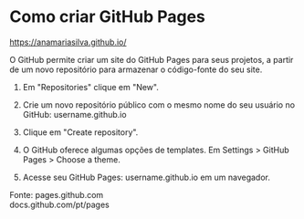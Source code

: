 # Como criar GitHub Pages
https://anamariasilva.github.io/

O GitHub permite criar um site do GitHub Pages para seus projetos, a partir de um novo repositório para armazenar o código-fonte do seu site.

1. Em "Repositories" clique em "New".

2. Crie um novo repositório público com o mesmo nome do seu usuário no GitHub: username.github.io

3. Clique em "Create repository".

4. O GitHub oferece algumas opções de templates. Em Settings > GitHub Pages > Choose a theme.

5. Acesse seu GitHub Pages: username.github.io em um navegador.

Fonte: pages.github.com<br>
docs.github.com/pt/pages

